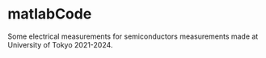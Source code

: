 # matlabCode
Some electrical measurements for semiconductors measurements made at University of Tokyo 2021-2024.
